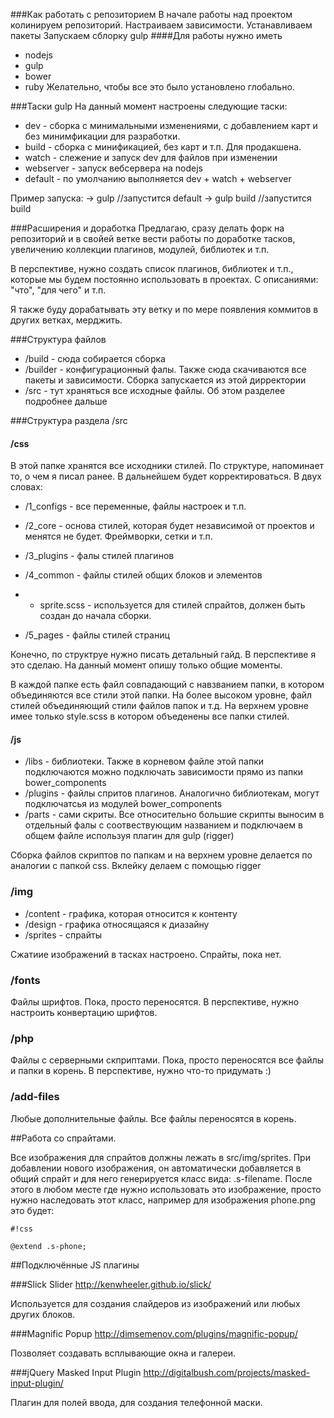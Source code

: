 ###Как работать с репозиторием
В начале работы над проектом колинируем репозиторий. 
Настраиваем зависимости. 
Устанавливаем пакеты
Зaпускаем сблорку gulp
####Для работы нужно иметь
* nodejs
* gulp
* bower
* ruby
Желательно, чтобы все это было установлено глобально.

###Таски gulp
На данный момент настроены следующие таски:
* dev - сборка с минимальными изменениями, с добавлением карт и без минимфикации для разработки.
* build - сборка с минификацией, без карт и т.п. Для продакшена.
* watch - слежение и запуск dev для файлов при изменении
* webserver - запуск вебсервера на nodejs
* default - по умолчанию выполняется dev + watch + webserver

Пример запуска:
-> gulp         //запустится default
-> gulp build   //запустится build



###Расширения и доработка
Предлагаю, сразу делать форк на репозиторий и в свойей ветке вести работы по доработке тасков, увеличению коллекции плагинов, модулей, библиотек и т.п. 

В перспективе, нужно создать список плагинов, библиотек и т.п., которые мы будем постоянно использовать в проектах. С описаниями: "что", "для чего" и т.п.

Я также буду дорабатывать эту ветку и по мере появления коммитов в других ветках, мерджить.

###Структура файлов
* /build - сюда собирается сборка
* /builder - конфигурационный фалы. Также сюда скачиваются все пакеты и зависимости. Сборка запускается из этой дирректории 
* /src - тут храняться все исходные файлы. Об этом разделее подробнее дальше

###Структура раздела /src
#### /css
В этой папке хранятся все исходники стилей. По структуре, напоминает то, о чем я писал ранее. В дальнейшем будет корректироваться.
В двух словах:

 - /1_configs - все переменные, файлы настроек и т.п.

 - /2_core - основа стилей, которая будет независимой от проектов и менятся не будет. Фреймворки, сетки и т.п.

 - /3_plugins - фалы стилей плагинов
 - /4_common - файлы стилей общих блоков и элементов
 -  - sprite.scss - используется для стилей спрайтов, должен быть создан до начала сборки.

 - /5_pages - файлы стилей страниц

Конечно, по структруе нужно писать детальный гайд. В перспективе я это сделаю. На данный момент опишу только общие моменты.

В каждой папке есть файл совпадающий с навзванием папки, в котором объединяются все стили этой папки. На более высоком уровне, файл стилей объединяющий стили файлов папок и т.д. На верхнем уровне имее только style.scss в котором объеденены все папки стилей.

#### /js
* /libs - библиотеки. Также в корневом файле этой папки подключаются можно подключать зависимости прямо из папки bower_components
* /plugins - файлы спритов плагинов. Аналогично библиотекам, могут подключатсья из модулей bower_components
* /parts - сами скриты. Все относительно большие скрипты выносим в отдельный фалы с соотвествующим названием и подключаем в общем файле используя плагин для gulp (rigger)

Сборка файлов скриптов по папкам и на верхнем уровне делается по аналогии с папкой css. Вклейку делаем с помощью rigger

### /img
* /content - графика, которая относится к контенту
* /design - графика относящаяся к диазайну
* /sprites - спрайты

Сжатиие изображений в тасках настроено. Спрайты, пока нет.


### /fonts
Файлы шрифтов. Пока, просто переносятся. 
В перспективе, нужно настроить конвертацию шрифтов.

### /php
Файлы с серверными скприптами.
Пока, просто переносятся все файлы и папки в корень. В перспективе, нужно что-то придумать :)

### /add-files
Любые дополнительные файлы. Все файлы переносятся в корень.

##Работа со спрайтами.

Все изображения для спрайтов должны лежать в src/img/sprites. При добавлении нового изображения, он автоматически добавляется в общий спрайт и для него генерируется класс вида: .s-filename. После этого в любом месте где нужно использовать это изображение, просто нужно наследовать этот класс, например для изображения phone.png это будет:
```
#!css

@extend .s-phone;
```


##Подключённые JS плагины

###Slick Slider
http://kenwheeler.github.io/slick/

Используется для создания слайдеров из изображений или любых других блоков.

###Magnific Popup
http://dimsemenov.com/plugins/magnific-popup/

Позволяет создавать всплывающие окна и галереи.

###jQuery Masked Input Plugin
http://digitalbush.com/projects/masked-input-plugin/

Плагин для полей ввода, для создания телефонной маски.